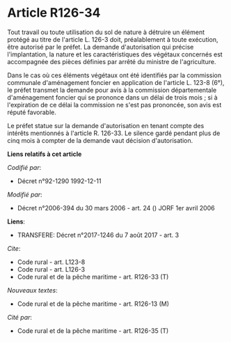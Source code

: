 # Article R126-34

Tout travail ou toute utilisation du sol de nature à détruire un élément protégé au titre de l'article L. 126-3 doit,
préalablement à toute exécution, être autorisé par le préfet. La demande d'autorisation qui précise l'implantation, la nature
et les caractéristiques des végétaux concernés est accompagnée des pièces définies par arrêté du ministre de l'agriculture. 

Dans le cas où ces éléments végétaux ont été identifiés par la commission communale d'aménagement foncier en application de
l'article L. 123-8 (6°), le préfet transmet la demande pour avis à la commission départementale d'aménagement foncier qui se
prononce dans un délai de trois mois ; si à l'expiration de ce délai la commission ne s'est pas prononcée, son avis est
réputé favorable. 

Le préfet statue sur la demande d'autorisation en tenant compte des intérêts mentionnés à l'article R. 126-33. Le silence
gardé pendant plus de cinq mois à compter de la demande vaut décision d'autorisation.

**Liens relatifs à cet article**

_Codifié par_:

  - Décret n°92-1290 1992-12-11

_Modifié par_:

  - Décret n°2006-394 du 30 mars 2006 - art. 24 () JORF 1er avril 2006

**Liens**:

  - TRANSFERE: Décret n°2017-1246 du 7 août 2017 - art. 3

_Cite_:

  - Code rural - art. L123-8
  - Code rural - art. L126-3
  - Code rural et de la pêche maritime - art. R126-33 (T)

_Nouveaux textes_:

  - Code rural et de la pêche maritime - art. R126-13 (M)

_Cité par_:

  - Code rural et de la pêche maritime - art. R126-35 (T)
